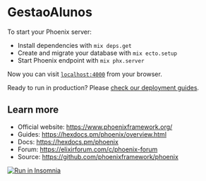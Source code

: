# GestaoAlunos

To start your Phoenix server:

  * Install dependencies with `mix deps.get`
  * Create and migrate your database with `mix ecto.setup`
  * Start Phoenix endpoint with `mix phx.server`

Now you can visit [`localhost:4000`](http://localhost:4000) from your browser.

Ready to run in production? Please [check our deployment guides](https://hexdocs.pm/phoenix/deployment.html).

## Learn more

  * Official website: https://www.phoenixframework.org/
  * Guides: https://hexdocs.pm/phoenix/overview.html
  * Docs: https://hexdocs.pm/phoenix
  * Forum: https://elixirforum.com/c/phoenix-forum
  * Source: https://github.com/phoenixframework/phoenix
  

<a href="https://insomnia.rest/run/?label=students-api&uri=https%3A%2F%2Fraw.githubusercontent.com%2FVinny1892%2Fgestao-alunos-api%2Fdeveloper%2Futils%2Fdata.json" target="_blank"><img src="https://insomnia.rest/images/run.svg" alt="Run in Insomnia"></a>